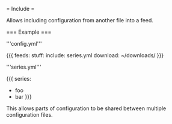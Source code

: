 = Include =

Allows including configuration from another file into a feed.

=== Example ===


'''config.yml'''

{{{
feeds:
  stuff:
    include: series.yml
    download: ~/downloads/
}}}

'''series.yml'''

{{{
series:
  - foo
  - bar
}}}

This allows parts of configuration to be shared between multiple configuration files.